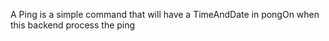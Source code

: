 A Ping is a simple command that will have a TimeAndDate in pongOn when this backend process the ping